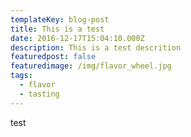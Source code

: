 ```yaml
---
templateKey: blog-post
title: This is a test
date: 2016-12-17T15:04:10.000Z
description: This is a test descrition
featuredpost: false
featuredimage: /img/flavor_wheel.jpg
tags:
  - flavor
  - tasting
---
```

test
